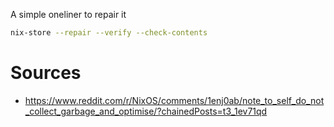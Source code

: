 A simple oneliner to repair it
```bash
nix-store --repair --verify --check-contents
```
# Sources
- https://www.reddit.com/r/NixOS/comments/1enj0ab/note_to_self_do_not_collect_garbage_and_optimise/?chainedPosts=t3_1ev71qd